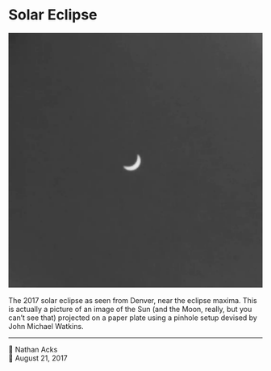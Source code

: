 # Solar Eclipse

![A black-and-white photo of a partial solar eclipse projected onto a paper plate](assets/7ea4aec1fa50165281abdaac18a812ce.webp)

The 2017 solar eclipse as seen from Denver, near the eclipse maxima. This is actually a picture of an image of the Sun (and the Moon, really, but you can’t see that) projected on a paper plate using a pinhole setup devised by John Michael Watkins.

- - - -

<span aria-hidden="true">👤</span> Nathan Acks  
<span aria-hidden="true">📅</span> August 21, 2017
